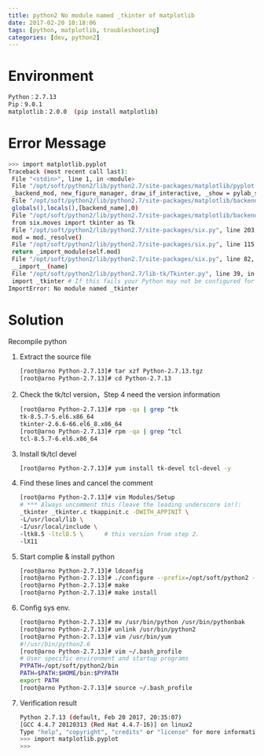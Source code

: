 ```yaml
---
title: python2 No module named _tkinter of matplotlib
date: 2017-02-20 10:18:06
tags: [python, matplotlib, troubleshooting]
categories: [dev, python2]
---
```


# Environment
```bash
Python：2.7.13
Pip：9.0.1
matplotlib：2.0.0  (pip install matplotlib)
```


# Error Message
```bash
>>> import matplotlib.pyplot
Traceback (most recent call last):
 File "<stdin>", line 1, in <module>
 File "/opt/soft/python2/lib/python2.7/site-packages/matplotlib/pyplot.py", line 115, in <module>
 _backend_mod, new_figure_manager, draw_if_interactive, _show = pylab_setup()
 File "/opt/soft/python2/lib/python2.7/site-packages/matplotlib/backends/__init__.py", line 32, in pylab_setup
 globals(),locals(),[backend_name],0)
 File "/opt/soft/python2/lib/python2.7/site-packages/matplotlib/backends/backend_tkagg.py", line 6, in <module>
 from six.moves import tkinter as Tk
 File "/opt/soft/python2/lib/python2.7/site-packages/six.py", line 203, in load_module
 mod = mod._resolve()
 File "/opt/soft/python2/lib/python2.7/site-packages/six.py", line 115, in _resolve
 return _import_module(self.mod)
 File "/opt/soft/python2/lib/python2.7/site-packages/six.py", line 82, in _import_module
 __import__(name)
 File "/opt/soft/python2/lib/python2.7/lib-tk/Tkinter.py", line 39, in <module>
 import _tkinter # If this fails your Python may not be configured for Tk
ImportError: No module named _tkinter
```

<!--more-->

# Solution
Recompile python

1. Extract the source file
    ```bash
    [root@arno Python-2.7.13]# tar xzf Python-2.7.13.tgz
    [root@arno Python-2.7.13]# cd Python-2.7.13
    ```

2. Check the tk/tcl version，Step 4 need the version information
    ```bash
    [root@arno Python-2.7.13]# rpm -qa | grep ^tk
    tk-8.5.7-5.el6.x86_64
    tkinter-2.6.6-66.el6_8.x86_64
    [root@arno Python-2.7.13]# rpm -qa | grep ^tcl
    tcl-8.5.7-6.el6.x86_64
    ```

3. Install tk/tcl devel
    ```bash
    [root@arno Python-2.7.13]# yum install tk-devel tcl-devel -y
    ```

4. Find these lines and cancel the comment
    ```bash
    [root@arno Python-2.7.13]# vim Modules/Setup
    # *** Always uncomment this (leave the leading underscore in!):
    _tkinter _tkinter.c tkappinit.c -DWITH_APPINIT \
    -L/usr/local/lib \
    -I/usr/local/include \
    -ltk8.5 -ltcl8.5 \      # this version from step 2.
    -lX11
    ```

5. Start complie & install python
    ```bash
    [root@arno Python-2.7.13]# ldconfig
    [root@arno Python-2.7.13]# ./configure --prefix=/opt/soft/python2 --with-ensurepip=install
    [root@arno Python-2.7.13]# make
    [root@arno Python-2.7.13]# make install
    ```

6. Config sys env.
    ```bash
    [root@arno Python-2.7.13]# mv /usr/bin/python /usr/bin/pythonbak
    [root@arno Python-2.7.13]# unlink /usr/bin/python2
    [root@arno Python-2.7.13]# vim /usr/bin/yum
    #!/usr/bin/python2.6
    [root@arno Python-2.7.13]# vim ~/.bash_profile
    # User specific environment and startup programs
    PYPATH=/opt/soft/python2/bin
    PATH=$PATH:$HOME/bin:$PYPATH
    export PATH
    [root@arno Python-2.7.13]# source ~/.bash_profile
    ```

7. Verification result
    ```bash
    Python 2.7.13 (default, Feb 20 2017, 20:35:07)
    [GCC 4.4.7 20120313 (Red Hat 4.4.7-16)] on linux2
    Type "help", "copyright", "credits" or "license" for more information.
    >>> import matplotlib.pyplot
    >>>
    ```

